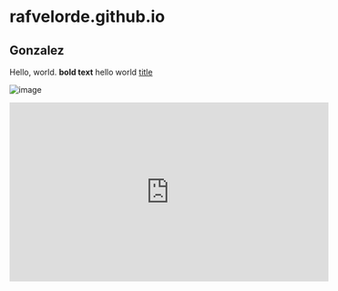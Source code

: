 # rafvelorde.github.io
## Gonzalez
Hello, world.
**bold text** hello world
[title](https://jhs.adnu.edu.ph/pluginfile.php/173231/block_html/content/AdNU-JHS-Calendar.png?time=1697173925814)

![image]([https://github.com/rafvelorde/rafvelorde.github.io/assets/152232710/cb48088b-c1d7-42e5-b9c4-e4f5dfd2802a](https://www.google.com/imgres?imgurl=https%3A%2F%2Fhips.hearstapps.com%2Fhmg-prod%2Fimages%2Ftaylor-swift-performs-onstage-for-night-one-of-taylor-swift-news-photo-1689066293.jpg%3Fcrop%3D0.70801xw%3A1xh%3Bcenter%2Ctop%26resize%3D1200%3A*&tbnid=3l0lHvLGCrACNM&vet=12ahUKEwj9juumxPmCAxUER2wGHVBXD54QMygUegUIARCbAQ..i&imgrefurl=https%3A%2F%2Fwww.harpersbazaar.com%2Fuk%2Fculture%2Fculture-news%2Fa45081274%2Ftaylor-swift-the-eras-tour-film%2F&docid=6jG0MG7BlQWkxM&w=724&h=725&q=taylor%20swift&ved=2ahUKEwj9juumxPmCAxUER2wGHVBXD54QMygUegUIARCbAQ)https://www.google.com/imgres?imgurl=https%3A%2F%2Fhips.hearstapps.com%2Fhmg-prod%2Fimages%2Ftaylor-swift-performs-onstage-for-night-one-of-taylor-swift-news-photo-1689066293.jpg%3Fcrop%3D0.70801xw%3A1xh%3Bcenter%2Ctop%26resize%3D1200%3A*&tbnid=3l0lHvLGCrACNM&vet=12ahUKEwj9juumxPmCAxUER2wGHVBXD54QMygUegUIARCbAQ..i&imgrefurl=https%3A%2F%2Fwww.harpersbazaar.com%2Fuk%2Fculture%2Fculture-news%2Fa45081274%2Ftaylor-swift-the-eras-tour-film%2F&docid=6jG0MG7BlQWkxM&w=724&h=725&q=taylor%20swift&ved=2ahUKEwj9juumxPmCAxUER2wGHVBXD54QMygUegUIARCbAQ)




<iframe width="560" height="315" src="https://www.youtube.com/embed/LQn-jc7CBa4?si=vN9b2gopwWz34R0x" title="YouTube video player" frameborder="0" allow="accelerometer; autoplay; clipboard-write; encrypted-media; gyroscope; picture-in-picture; web-share" allowfullscreen></iframe>
